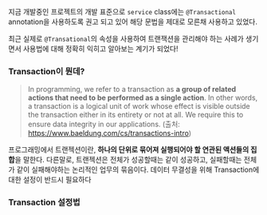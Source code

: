 지금 개발중인 프로젝트의 개발 표준으로 `service` class에는 `@Transactional` annotation을 사용하도록 권고 되고 있어 해당 문법을 제대로 모른채 사용하고 있었다.

최근 실제로 `@Transational`의 속성을 사용하여 트랜잭션을 관리해야 하는 사례가 생기면서 사용법에 대해 정확히 익히고 알아보는 계기가 되었다!
### Transaction이 뭔데?
> In programming, we refer to a transaction as **a group of related actions that need to be performed as a single action**. In other words, a transaction is a logical unit of work whose effect is visible outside the transaction either in its entirety or not at all. We require this to ensure data integrity in our applications.
> (출처: https://www.baeldung.com/cs/transactions-intro)

프로그래밍에서 트랜젝션이란, **하나의 단위로 묶어져 실행되어야 할 연관된 액션들의 집합**을 말한다.
다른말로, 트랜젝션은 전체가 성공할때는 같이 성공하고, 실패할때는 전체가 같이 실패해야하는 논리적인 업무의 묶음이다. 데이터 무결성을 위해 Transaction에 대한 설정이 반드시 필요하다
### Transaction 설정법
